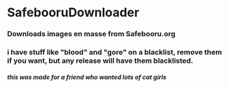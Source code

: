 # SafebooruDownloader
### Downloads images en masse from Safebooru.org
### i have stuff like "blood" and "gore" on a blacklist, remove them if you want, but any release will have them blacklisted.
##### this was made for a friend who wanted lots of cat girls
